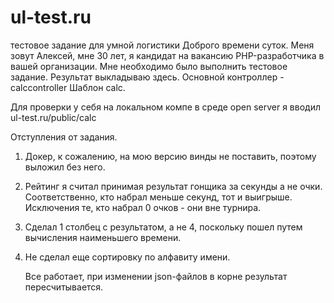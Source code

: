 # ul-test.ru
 тестовое задание для умной логистики
Доброго времени суток.
Меня зовут Алексей, мне 30 лет, я кандидат на вакансию PHP-разработчика в вашей организации.
Мне необходимо было выполнить тестовое задание.
Результат выкладываю здесь.
Основной контроллер - calccontroller
Шаблон calc.

Для проверки у себя на локальном компе в среде open server я вводил ul-test.ru/public/calc

Отступления от задания.
1. Докер, к сожалению, на мою версию винды не поставить, поэтому выложил без него.
2. Рейтинг я считал принимая результат гонщика за секунды а не очки. Соответственно, кто набрал меньше секунд, тот и выигрыше. Исключения те, кто набрал 0 очков - они вне турнира.
3. Сделал 1 столбец с результатом, а не 4, поскольку пошел путем вычисления наименьшего времени.
4. Не сделал еще сортировку по алфавиту имени.

   Все работает, при изменении json-файлов в корне результат пересчитывается.
